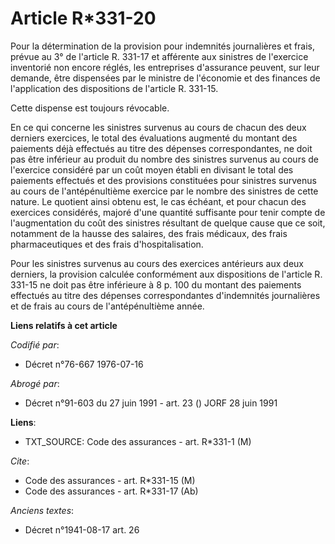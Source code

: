 # Article R*331-20

Pour la détermination de la provision pour indemnités journalières et frais, prévue au 3° de l'article R. 331-17 et afférente
aux sinistres de l'exercice inventorié non encore réglés, les entreprises d'assurance peuvent, sur leur demande, être
dispensées par le ministre de l'économie et des finances de l'application des dispositions de l'article R. 331-15.

Cette dispense est toujours révocable.

En ce qui concerne les sinistres survenus au cours de chacun des deux derniers exercices, le total des évaluations augmenté
du montant des paiements déjà effectués au titre des dépenses correspondantes, ne doit pas être inférieur au produit du
nombre des sinistres survenus au cours de l'exercice considéré par un coût moyen établi en divisant le total des paiements
effectués et des provisions constituées pour sinistres survenus au cours de l'antépénultième exercice par le nombre des
sinistres de cette nature. Le quotient ainsi obtenu est, le cas échéant, et pour chacun des exercices considérés, majoré
d'une quantité suffisante pour tenir compte de l'augmentation du coût des sinistres résultant de quelque cause que ce soit,
notamment de la hausse des salaires, des frais médicaux, des frais pharmaceutiques et des frais d'hospitalisation.

Pour les sinistres survenus au cours des exercices antérieurs aux deux derniers, la provision calculée conformément aux
dispositions de l'article R. 331-15 ne doit pas être inférieure à 8 p. 100 du montant des paiements effectués au titre des
dépenses correspondantes d'indemnités journalières et de frais au cours de l'antépénultième année.

**Liens relatifs à cet article**

_Codifié par_:

  - Décret n°76-667 1976-07-16

_Abrogé par_:

  - Décret n°91-603 du 27 juin 1991 - art. 23 () JORF 28 juin 1991

**Liens**:

  - TXT_SOURCE: Code des assurances - art. R*331-1 (M)

_Cite_:

  - Code des assurances - art. R*331-15 (M)
  - Code des assurances - art. R*331-17 (Ab)

_Anciens textes_:

  - Décret n°1941-08-17 art. 26
